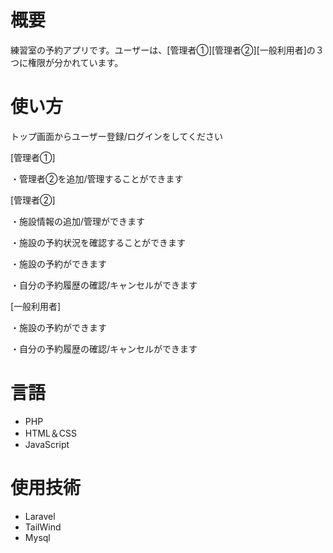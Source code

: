 # 概要
練習室の予約アプリです。ユーザーは、[管理者①][管理者②][一般利用者]の３つに権限が分かれています。

# 使い方

トップ画面からユーザー登録/ログインをしてください　　

[管理者①]

・管理者②を追加/管理することができます　　

[管理者②]　　

・施設情報の追加/管理ができます　　

・施設の予約状況を確認することができます　　

・施設の予約ができます　　

・自分の予約履歴の確認/キャンセルができます　　

[一般利用者]　　

・施設の予約ができます　　

・自分の予約履歴の確認/キャンセルができます　　

# 言語
* PHP
* HTML＆CSS
* JavaScript

# 使用技術
* Laravel
* TailWind
* Mysql

